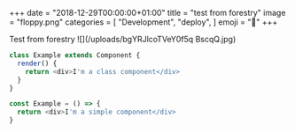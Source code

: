 +++
date = "2018-12-29T00:00:00+01:00"
title = "test from forestry"
image = "floppy.png"
categories = [
    "Development",
    "deploy",
]
emoji = "💾"
+++

Test from forestry
![](/uploads/bgYRJlcoTVeY0f5q BscqQ.jpg)

```javascript
class Example extends Component {
  render() {
    return <div>I'm a class component</div>
  }
}

const Example = () => {
  return <div>I'm a simple component</div>
}
```